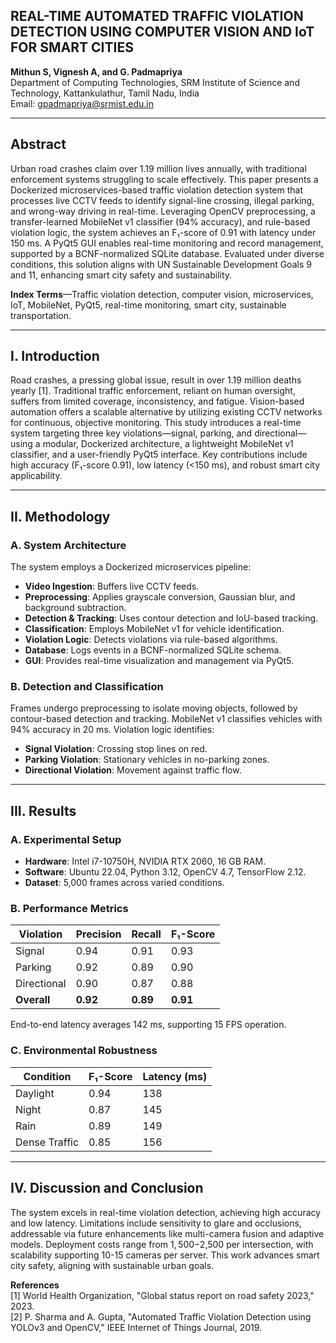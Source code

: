 ## REAL-TIME AUTOMATED TRAFFIC VIOLATION DETECTION USING COMPUTER VISION AND IoT FOR SMART CITIES

**Mithun S, Vignesh A, and G. Padmapriya**\
Department of Computing Technologies, SRM Institute of Science and Technology, Kattankulathur, Tamil Nadu, India\
Email: gpadmapriya@srmist.edu.in

---

## Abstract

Urban road crashes claim over 1.19 million lives annually, with traditional enforcement systems struggling to scale effectively. This paper presents a Dockerized microservices-based traffic violation detection system that processes live CCTV feeds to identify signal-line crossing, illegal parking, and wrong-way driving in real-time. Leveraging OpenCV preprocessing, a transfer-learned MobileNet v1 classifier (94% accuracy), and rule-based violation logic, the system achieves an F₁-score of 0.91 with latency under 150 ms. A PyQt5 GUI enables real-time monitoring and record management, supported by a BCNF-normalized SQLite database. Evaluated under diverse conditions, this solution aligns with UN Sustainable Development Goals 9 and 11, enhancing smart city safety and sustainability.

**Index Terms**—Traffic violation detection, computer vision, microservices, IoT, MobileNet, PyQt5, real-time monitoring, smart city, sustainable transportation.

---

## I. Introduction

Road crashes, a pressing global issue, result in over 1.19 million deaths yearly \[1\]. Traditional traffic enforcement, reliant on human oversight, suffers from limited coverage, inconsistency, and fatigue. Vision-based automation offers a scalable alternative by utilizing existing CCTV networks for continuous, objective monitoring. This study introduces a real-time system targeting three key violations—signal, parking, and directional—using a modular, Dockerized architecture, a lightweight MobileNet v1 classifier, and a user-friendly PyQt5 interface. Key contributions include high accuracy (F₁-score 0.91), low latency (&lt;150 ms), and robust smart city applicability.

---

## II. Methodology

### A. System Architecture

The system employs a Dockerized microservices pipeline:

- **Video Ingestion**: Buffers live CCTV feeds.
- **Preprocessing**: Applies grayscale conversion, Gaussian blur, and background subtraction.
- **Detection & Tracking**: Uses contour detection and IoU-based tracking.
- **Classification**: Employs MobileNet v1 for vehicle identification.
- **Violation Logic**: Detects violations via rule-based algorithms.
- **Database**: Logs events in a BCNF-normalized SQLite schema.
- **GUI**: Provides real-time visualization and management via PyQt5.

### B. Detection and Classification

Frames undergo preprocessing to isolate moving objects, followed by contour-based detection and tracking. MobileNet v1 classifies vehicles with 94% accuracy in 20 ms. Violation logic identifies:

- **Signal Violation**: Crossing stop lines on red.
- **Parking Violation**: Stationary vehicles in no-parking zones.
- **Directional Violation**: Movement against traffic flow.

---

## III. Results

### A. Experimental Setup

- **Hardware**: Intel i7-10750H, NVIDIA RTX 2060, 16 GB RAM.
- **Software**: Ubuntu 22.04, Python 3.12, OpenCV 4.7, TensorFlow 2.12.
- **Dataset**: 5,000 frames across varied conditions.

### B. Performance Metrics

| **Violation** | **Precision** | **Recall** | **F₁-Score** |
| --- | --- | --- | --- |
| Signal | 0.94 | 0.91 | 0.93 |
| Parking | 0.92 | 0.89 | 0.90 |
| Directional | 0.90 | 0.87 | 0.88 |
| **Overall** | **0.92** | **0.89** | **0.91** |

End-to-end latency averages 142 ms, supporting 15 FPS operation.

### C. Environmental Robustness

| **Condition** | **F₁-Score** | **Latency (ms)** |
| --- | --- | --- |
| Daylight | 0.94 | 138 |
| Night | 0.87 | 145 |
| Rain | 0.89 | 149 |
| Dense Traffic | 0.85 | 156 |

---

## IV. Discussion and Conclusion

The system excels in real-time violation detection, achieving high accuracy and low latency. Limitations include sensitivity to glare and occlusions, addressable via future enhancements like multi-camera fusion and adaptive models. Deployment costs range from $1,500-$2,500 per intersection, with scalability supporting 10-15 cameras per server. This work advances smart city safety, aligning with sustainable urban goals.

**References**\
\[1\] World Health Organization, "Global status report on road safety 2023," 2023.\
\[2\] P. Sharma and A. Gupta, "Automated Traffic Violation Detection using YOLOv3 and OpenCV," IEEE Internet of Things Journal, 2019.
